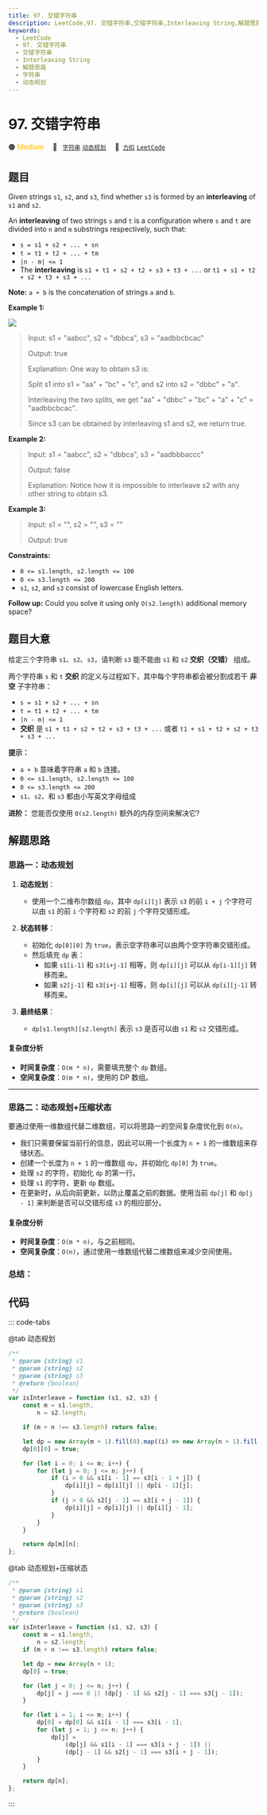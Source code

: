 ```yaml
---
title: 97. 交错字符串
description: LeetCode,97. 交错字符串,交错字符串,Interleaving String,解题思路,字符串,动态规划
keywords:
  - LeetCode
  - 97. 交错字符串
  - 交错字符串
  - Interleaving String
  - 解题思路
  - 字符串
  - 动态规划
---
```


# 97. 交错字符串

🟠 <font color=#ffb800>Medium</font>&emsp; 🔖&ensp; [`字符串`](/tag/string.md) [`动态规划`](/tag/dynamic-programming.md)&emsp; 🔗&ensp;[`力扣`](https://leetcode.cn/problems/interleaving-string) [`LeetCode`](https://leetcode.com/problems/interleaving-string)

## 题目

Given strings `s1`, `s2`, and `s3`, find whether `s3` is formed by an
**interleaving** of `s1` and `s2`.

An **interleaving** of two strings `s` and `t` is a configuration where `s`
and `t` are divided into `n` and `m` substrings respectively, such that:

- `s = s1 + s2 + ... + sn`
- `t = t1 + t2 + ... + tm`
- `|n - m| <= 1`
- The **interleaving** is `s1 + t1 + s2 + t2 + s3 + t3 + ...` or `t1 + s1 + t2 + s2 + t3 + s3 + ...`

**Note:** `a + b` is the concatenation of strings `a` and `b`.

**Example 1:**

![](https://assets.leetcode.com/uploads/2020/09/02/interleave.jpg)

> Input: s1 = "aabcc", s2 = "dbbca", s3 = "aadbbcbcac"
>
> Output: true
>
> Explanation: One way to obtain s3 is:
>
> Split s1 into s1 = "aa" + "bc" + "c", and s2 into s2 = "dbbc" + "a".
>
> Interleaving the two splits, we get "aa" + "dbbc" + "bc" + "a" + "c" = "aadbbcbcac".
>
> Since s3 can be obtained by interleaving s1 and s2, we return true.

**Example 2:**

> Input: s1 = "aabcc", s2 = "dbbca", s3 = "aadbbbaccc"
>
> Output: false
>
> Explanation: Notice how it is impossible to interleave s2 with any other string to obtain s3.

**Example 3:**

> Input: s1 = "", s2 = "", s3 = ""
>
> Output: true

**Constraints:**

- `0 <= s1.length, s2.length <= 100`
- `0 <= s3.length <= 200`
- `s1`, `s2`, and `s3` consist of lowercase English letters.

**Follow up:** Could you solve it using only `O(s2.length)` additional memory
space?

## 题目大意

给定三个字符串 `s1`、`s2`、`s3`，请判断 `s3` 能不能由 `s1` 和 `s2` **交织（交错）** 组成。

两个字符串 `s` 和 `t` **交织** 的定义与过程如下，其中每个字符串都会被分割成若干 **非空** 子字符串：

- `s = s1 + s2 + ... + sn`
- `t = t1 + t2 + ... + tm`
- `|n - m| <= 1`
- **交织** 是 `s1 + t1 + s2 + t2 + s3 + t3 + ...` 或者 `t1 + s1 + t2 + s2 + t3 + s3 + ...`

**提示：**

- `a + b` 意味着字符串 `a` 和 `b` 连接。
- `0 <= s1.length, s2.length <= 100`
- `0 <= s3.length <= 200`
- `s1`、`s2`、和 `s3` 都由小写英文字母组成

**进阶：** 您能否仅使用 `O(s2.length)` 额外的内存空间来解决它?

## 解题思路

### 思路一：动态规划

1. **动态规划**：

   - 使用一个二维布尔数组 `dp`，其中 `dp[i][j]` 表示 `s3` 的前 `i + j` 个字符可以由 `s1` 的前 `i` 个字符和 `s2` 的前 `j` 个字符交错形成。

2. **状态转移**：

   - 初始化 `dp[0][0]` 为 `true`，表示空字符串可以由两个空字符串交错形成。
   - 然后填充 `dp` 表：
     - 如果 `s1[i-1]` 和 `s3[i+j-1]` 相等，则 `dp[i][j]` 可以从 `dp[i-1][j]` 转移而来。
     - 如果 `s2[j-1]` 和 `s3[i+j-1]` 相等，则 `dp[i][j]` 可以从 `dp[i][j-1]` 转移而来。

3. **最终结果**：
   - `dp[s1.length][s2.length]` 表示 `s3` 是否可以由 `s1` 和 `s2` 交错形成。

#### 复杂度分析

- **时间复杂度**：`O(m * n)`，需要填充整个 `dp` 数组。
- **空间复杂度**：`O(m * n)`，使用的 DP 数组。

---

### 思路二：动态规划+压缩状态

要通过使用一维数组代替二维数组，可以将思路一的空间复杂度优化到 `O(n)`。

- 我们只需要保留当前行的信息，因此可以用一个长度为 `n + 1` 的一维数组来存储状态。
- 创建一个长度为 `n + 1` 的一维数组 `dp`，并初始化 `dp[0]` 为 `true`。
- 处理 `s2` 的字符，初始化 `dp` 的第一行。
- 处理 `s1` 的字符，更新 `dp` 数组。
- 在更新时，从后向前更新，以防止覆盖之前的数据。使用当前 `dp[j]` 和 `dp[j - 1]` 来判断是否可以交错形成 `s3` 的相应部分。

#### 复杂度分析

- **时间复杂度**：`O(m * n)`，与之前相同。
- **空间复杂度**：`O(n)`，通过使用一维数组代替二维数组来减少空间使用。

### 总结：

## 代码

::: code-tabs

@tab 动态规划

```javascript
/**
 * @param {string} s1
 * @param {string} s2
 * @param {string} s3
 * @return {boolean}
 */
var isInterleave = function (s1, s2, s3) {
	const m = s1.length,
		n = s2.length;

	if (m + n !== s3.length) return false;

	let dp = new Array(m + 1).fill(0).map((i) => new Array(n + 1).fill(false));
	dp[0][0] = true;

	for (let i = 0; i <= m; i++) {
		for (let j = 0; j <= n; j++) {
			if (i > 0 && s1[i - 1] == s3[i - 1 + j]) {
				dp[i][j] = dp[i][j] || dp[i - 1][j];
			}
			if (j > 0 && s2[j - 1] == s3[i + j - 1]) {
				dp[i][j] = dp[i][j] || dp[i][j - 1];
			}
		}
	}

	return dp[m][n];
};
```

@tab 动态规划+压缩状态

```javascript
/**
 * @param {string} s1
 * @param {string} s2
 * @param {string} s3
 * @return {boolean}
 */
var isInterleave = function (s1, s2, s3) {
	const m = s1.length,
		n = s2.length;
	if (m + n !== s3.length) return false;

	let dp = new Array(n + 1);
	dp[0] = true;

	for (let j = 0; j <= n; j++) {
		dp[j] = j === 0 || (dp[j - 1] && s2[j - 1] === s3[j - 1]);
	}

	for (let i = 1; i <= m; i++) {
		dp[0] = dp[0] && s1[i - 1] === s3[i - 1];
		for (let j = 1; j <= n; j++) {
			dp[j] =
				(dp[j] && s1[i - 1] === s3[i + j - 1]) ||
				(dp[j - 1] && s2[j - 1] === s3[i + j - 1]);
		}
	}

	return dp[n];
};
```

:::
